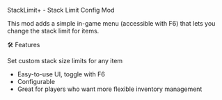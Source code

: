 StackLimit+ - Stack Limit Config Mod 

This mod adds a simple in-game menu (accessible with F6) that lets you change the stack limit for items.

🛠 Features

Set custom stack size limits for any item

- Easy-to-use UI, toggle with F6
- Configurable
- Great for players who want more flexible inventory management
